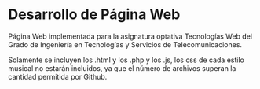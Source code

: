# Desarrollo de Página Web
Página Web implementada para la asignatura optativa Tecnologías Web del Grado de Ingeniería en Tecnologías y Servicios de Telecomunicaciones.

Solamente se incluyen los .html y los .php y los .js, los css de cada estilo musical no estarán incluidos, ya que el número de archivos superan la cantidad permitida por Github. 
